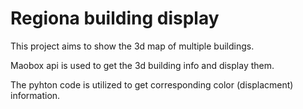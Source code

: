 # Regiona building display 

This project aims to show the 3d map of multiple buildings.


Maobox api is used to get the 3d building info and display them.

The pyhton code is utilized to get corresponding color (displacment) information.
